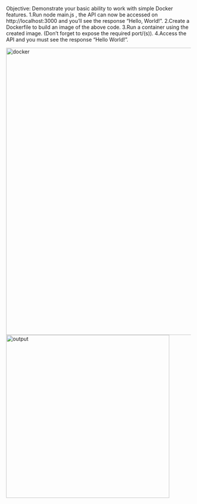 
Objective: Demonstrate your basic ability to work with simple Docker features.
1.Run node main.js , the API can now be accessed on http://localhost:3000 and you’ll see the response “Hello, World!”.
2.Create a Dockerfile to build an image of the above code.
3.Run a container using the created image. (Don’t forget to expose the required port/(s)).
4.Access the API and you must see the response “Hello World!”.


<img width="784" alt="docker" src="https://github.com/abhi6920/Devops-Assignment-Simple-Docker-features-/assets/111861299/a9682567-4901-471a-a99c-49319fdbcf1c">
<img width="445" alt="output " src="https://github.com/abhi6920/Devops-Assignment-Simple-Docker-features-/assets/111861299/7983bf51-4bdc-4fe2-a4b5-d5fb780b5a64">

